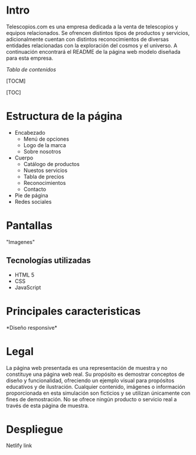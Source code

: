 # Intro

<p>
Telescopios.com es una empresa dedicada a la venta de telescopios y equipos relacionados. Se ofrencen distintos tipos de productos y servicios, adicionalmente cuentan con distintos reconocimientos de diversas entidades relacionadas con la exploración del cosmos y el universo.
A continuación encontrará el README de la página web modelo diseñada para esta empresa.
</p>

*Tabla de contenidos*

[TOCM]

[TOC]

# Estructura de la página
 - Encabezado
   - Menú de opciones
   - Logo de la marca
   - Sobre nosotros
 - Cuerpo
   - Catálogo de productos
   - Nuestos servicios
   - Tabla de precios
   - Reconocimientos
   - Contacto
 - Pie de página
  - Redes sociales 

# Pantallas
<p>
"Imagenes"
</p>

## Tecnologías utilizadas

- HTML 5
- CSS
- JavaScript

# Principales caracteristicas
<p>
*Diseño responsive*
</p>

# Legal
<p>
La página web presentada es una representación de muestra y no constituye una página web real. Su propósito es demostrar conceptos de diseño y funcionalidad, ofreciendo un ejemplo visual para propósitos educativos y de ilustración. Cualquier contenido, imágenes o información proporcionada en esta simulación son ficticios y se utilizan únicamente con fines de demostración. No se ofrece ningún producto o servicio real a través de esta página de muestra.
</p>

# Despliegue
<p>
Netlify link
</p>
